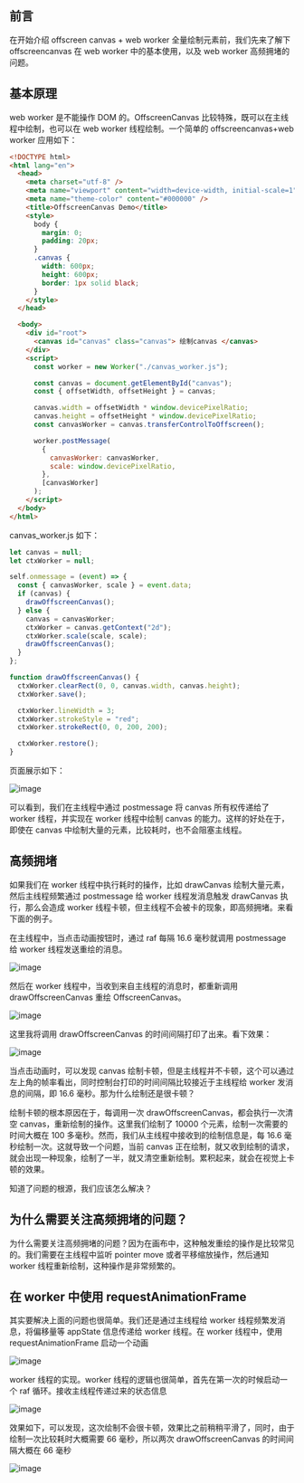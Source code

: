 ## 前言

在开始介绍 offscreen canvas + web worker 全量绘制元素前，我们先来了解下 offscreencanvas 在 web worker 中的基本使用，以及 web worker 高频拥堵的问题。

## 基本原理

web worker 是不能操作 DOM 的。OffscreenCanvas 比较特殊，既可以在主线程中绘制，也可以在 web worker 线程绘制。一个简单的 offscreencanvas+web worker 应用如下：

```html
<!DOCTYPE html>
<html lang="en">
  <head>
    <meta charset="utf-8" />
    <meta name="viewport" content="width=device-width, initial-scale=1" />
    <meta name="theme-color" content="#000000" />
    <title>OffscreenCanvas Demo</title>
    <style>
      body {
        margin: 0;
        padding: 20px;
      }
      .canvas {
        width: 600px;
        height: 600px;
        border: 1px solid black;
      }
    </style>
  </head>

  <body>
    <div id="root">
      <canvas id="canvas" class="canvas"> 绘制canvas </canvas>
    </div>
    <script>
      const worker = new Worker("./canvas_worker.js");

      const canvas = document.getElementById("canvas");
      const { offsetWidth, offsetHeight } = canvas;

      canvas.width = offsetWidth * window.devicePixelRatio;
      canvas.height = offsetHeight * window.devicePixelRatio;
      const canvasWorker = canvas.transferControlToOffscreen();

      worker.postMessage(
        {
          canvasWorker: canvasWorker,
          scale: window.devicePixelRatio,
        },
        [canvasWorker]
      );
    </script>
  </body>
</html>
```

canvas_worker.js 如下：

```js
let canvas = null;
let ctxWorker = null;

self.onmessage = (event) => {
  const { canvasWorker, scale } = event.data;
  if (canvas) {
    drawOffscreenCanvas();
  } else {
    canvas = canvasWorker;
    ctxWorker = canvas.getContext("2d");
    ctxWorker.scale(scale, scale);
    drawOffscreenCanvas();
  }
};

function drawOffscreenCanvas() {
  ctxWorker.clearRect(0, 0, canvas.width, canvas.height);
  ctxWorker.save();

  ctxWorker.lineWidth = 3;
  ctxWorker.strokeStyle = "red";
  ctxWorker.strokeRect(0, 0, 200, 200);

  ctxWorker.restore();
}
```

页面展示如下：

![image](../../excalidraw-app/worker_01.png)

可以看到，我们在主线程中通过 postmessage 将 canvas 所有权传递给了 worker 线程，并实现在 worker 线程中绘制 canvas 的能力。这样的好处在于，即使在 canvas 中绘制大量的元素，比较耗时，也不会阻塞主线程。

## 高频拥堵

如果我们在 worker 线程中执行耗时的操作，比如 drawCanvas 绘制大量元素，然后主线程频繁通过 postmessage 给 worker 线程发消息触发 drawCanvas 执行，那么会造成 worker 线程卡顿，但主线程不会被卡的现象，即高频拥堵。来看下面的例子。

在主线程中，当点击动画按钮时，通过 raf 每隔 16.6 毫秒就调用 postmessage 给 worker 线程发送重绘的消息。

![image](../../excalidraw-app/worker_02.png)

然后在 worker 线程中，当收到来自主线程的消息时，都重新调用 drawOffscreenCanvas 重绘 OffscreenCanvas。

![image](../../excalidraw-app/worker_03.png)

这里我将调用 drawOffscreenCanvas 的时间间隔打印了出来。看下效果：

![image](../../excalidraw-app/worker_04.png)

当点击动画时，可以发现 canvas 绘制卡顿，但是主线程并不卡顿，这个可以通过左上角的帧率看出，同时控制台打印的时间间隔比较接近于主线程给 worker 发消息的间隔，即 16.6 毫秒。那为什么绘制还是很卡顿？

绘制卡顿的根本原因在于，每调用一次 drawOffscreenCanvas，都会执行一次清空 canvas，重新绘制的操作。这里我们绘制了 10000 个元素，绘制一次需要的时间大概在 100 多毫秒。然而，我们从主线程中接收到的绘制信息是，每 16.6 毫秒绘制一次。这就导致一个问题，当前 canvas 正在绘制，就又收到绘制的请求，就会出现一种现象，绘制了一半，就又清空重新绘制。累积起来，就会在视觉上卡顿的效果。

知道了问题的根源，我们应该怎么解决？

## 为什么需要关注高频拥堵的问题？

为什么需要关注高频拥堵的问题？因为在画布中，这种触发重绘的操作是比较常见的。我们需要在主线程中监听 pointer move 或者平移缩放操作，然后通知 worker 线程重新绘制，这种操作是非常频繁的。

## 在 worker 中使用 requestAnimationFrame

其实要解决上面的问题也很简单。我们还是通过主线程给 worker 线程频繁发消息，将偏移量等 appState 信息传递给 worker 线程。在 worker 线程中，使用 requestAnimationFrame 启动一个动画

![image](../../excalidraw-app/worker_05.png)

worker 线程的实现。worker 线程的逻辑也很简单，首先在第一次的时候启动一个 raf 循环。接收主线程传递过来的状态信息

![image](../../excalidraw-app/worker_06.png)

效果如下，可以发现，这次绘制不会很卡顿，效果比之前稍稍平滑了，同时，由于绘制一次比较耗时大概需要 66 毫秒，所以两次 drawOffscreenCanvas 的时间间隔大概在 66 毫秒

![image](../../excalidraw-app/worker_07.png)
